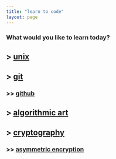 ```yaml
---
title: "learn to code"
layout: page
---
```


### What would you like to learn today?

## > [unix](./unix)

## > [git](./version-control/git)

### >> [github](./version-control/git/github)

## > [algorithmic art](./algorithmic-art)

## > [cryptography](./cryptography)

### >> [asymmetric encryption](./cryptography/asymmetric-encryption)
